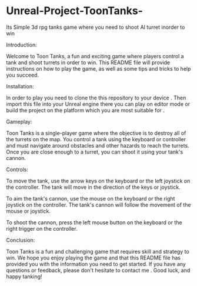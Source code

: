 # Unreal-Project-ToonTanks-
Its Simple 3d rpg tanks game where you need to shoot AI turret inorder to win

Introduction:

Welcome to Toon Tanks, a fun and exciting game where players control a tank and shoot turrets in order to win. This README file will provide instructions on how to play the game, as well as some tips and tricks to help you succeed.

Installation:

In order to play you need to clone the this repository to your device . Then import this file into your Unreal engine there you can play on editor mode or build the project on the platform which you are most suitable for .

Gameplay:

Toon Tanks is a single-player game where the objective is to destroy all of the turrets on the map. You control a tank using the keyboard or controller and must navigate around obstacles and other hazards to reach the turrets. Once you are close enough to a turret, you can shoot it using your tank's cannon.

Controls:

To move the tank, use the arrow keys on the keyboard or the left joystick on the controller. The tank will move in the direction of the keys or joystick.

To aim the tank's cannon, use the mouse on the keyboard or the right joystick on the controller. The tank's cannon will follow the movement of the mouse or joystick.

To shoot the cannon, press the left mouse button on the keyboard or the right trigger on the controller.

Conclusion:

Toon Tanks is a fun and challenging game that requires skill and strategy to win. We hope you enjoy playing the game and that this README file has provided you with the information you need to get started. If you have any questions or feedback, please don't hesitate to contact me . Good luck, and happy tanking!
